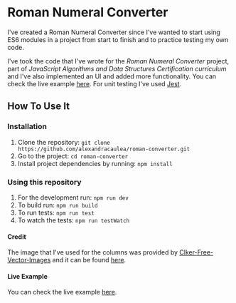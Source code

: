 # Roman Numeral Converter

I've created a Roman Numeral Converter since I've wanted to start using ES6 modules in a project from start to finish and to practice testing my own code.

I've took the code that I've wrote for the _Roman Numeral Converter_ project, part of _JavaScript Algorithms and Data Structures Certification curriculum_ and I've also implemented an UI and added more functionality. You can check the live example [here](https://alexandracaulea.github.io/roman-converter/). For unit testing I've used [Jest](https://jestjs.io/).

## How To Use It

### Installation

1. Clone the repository: `git clone https://github.com/alexandracaulea/roman-converter.git`
2. Go to the project: `cd roman-converter`
3. Install project dependencies by running: `npm install`

### Using this repository

1. For the development run: `npm run dev`
2. To build run: `npm run build`
3. To run tests: `npm run test`
4. To watch the tests: `npm run testWatch`

#### Credit

The image that I've used for the columns was provided by [Clker-Free-Vector-Images](https://pixabay.com/users/clker-free-vector-images-3736/) and it can be found [here](https://pixabay.com/vectors/pillar-column-vine-greek-roman-29655/).

#### Live Example

You can check the live example [here](https://alexandracaulea.github.io/roman-converter/).
